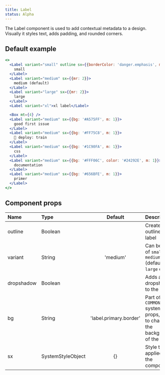 ```yaml
---
title: Label
status: Alpha
---
```


The Label component is used to add contextual metadata to a design. Visually it styles text, adds padding, and rounded corners.

## Default example

```jsx live
<>
  <Label variant="small" outline sx={{borderColor: 'danger.emphasis', mr: 2, color: 'danger.fg'}}>
    small
  </Label>
  <Label variant="medium" sx={{mr: 2}}>
    medium (default)
  </Label>
  <Label variant="large" sx={{mr: 2}}>
    large
  </Label>
  <Label variant="xl">xl label</Label>

  <Box mt={4} />
  <Label variant="medium" sx={{bg: '#A575FF', m: 1}}>
    good first issue
  </Label>
  <Label variant="medium" sx={{bg: '#FF75C8', m: 1}}>
    🚂 deploy: train
  </Label>
  <Label variant="medium" sx={{bg: '#1C90FA', m: 1}}>
    css
  </Label>
  <Label variant="medium" sx={{bg: '#FFF06C', color: '#24292E', m: 1}}>
    documentation
  </Label>
  <Label variant="medium" sx={{bg: '#656BFE', m: 1}}>
    primer
  </Label>
</>
```

## Component props

| Name       | Type              |        Default         | Description                                                                    |
| :--------- | :---------------- | :--------------------: | :----------------------------------------------------------------------------- |
| outline    | Boolean           |                        | Creates an outline style label                                                 |
| variant    | String            |        'medium'        | Can be one of `small`, `medium` (default), `large` or `xl` .                   |
| dropshadow | Boolean           |                        | Adds a dropshadow to the label                                                 |
| bg         | String            | 'label.primary.border' | Part of the `COMMON` system props, used to change the background of the label. |
| sx         | SystemStyleObject |           {}           | Style to be applied to the component                                           |

